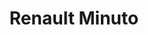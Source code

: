 ---
title: "Renault Minuto"
url: /general-san-martin/renault-minuto/
shop: reparación de automóviles
---